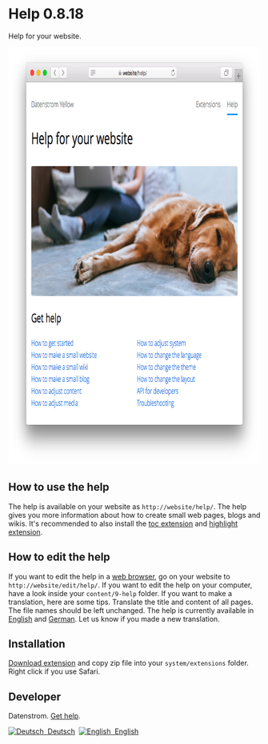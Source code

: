 Help 0.8.18
===========
Help for your website.

<p align="center"><img src="help-screenshot.png?raw=true" width="795" height="836" alt="Screenshot"></p>

## How to use the help

The help is available on your website as `http://website/help/`. The help gives you more information about how to create small web pages, blogs and wikis. It's recommended to also install the [toc extension](https://github.com/datenstrom/yellow-extensions/tree/master/source/toc) and [highlight extension](https://github.com/datenstrom/yellow-extensions/tree/master/source/highlight).

## How to edit the help

If you want to edit the help in a [web browser](https://github.com/datenstrom/yellow-extensions/tree/master/source/edit), go on your website to `http://website/edit/help/`. If you want to edit the help on your computer, have a look inside your `content/9-help` folder. If you want to make a translation, here are some tips. Translate the title and content of all pages. The file names should be left unchanged. The help is currently available in [English](https://github.com/datenstrom/yellow-extensions/tree/master/source/help/en) and [German](https://github.com/datenstrom/yellow-extensions/tree/master/source/help/de). Let us know if you made a new translation.

## Installation

[Download extension](https://github.com/datenstrom/yellow-extensions/raw/master/zip/help.zip) and copy zip file into your `system/extensions` folder. Right click if you use Safari.

## Developer

Datenstrom. [Get help](https://datenstrom.se/yellow/help/).

<p>
<a href="README-de.md"><img src="https://raw.githubusercontent.com/datenstrom/yellow-extensions/master/source/help/language-de.png" width="15" height="15" alt="Deutsch">&nbsp; Deutsch</a>&nbsp;
<a href="README.md"><img src="https://raw.githubusercontent.com/datenstrom/yellow-extensions/master/source/help/language-en.png" width="15" height="15" alt="English">&nbsp; English</a>&nbsp;
</p>
